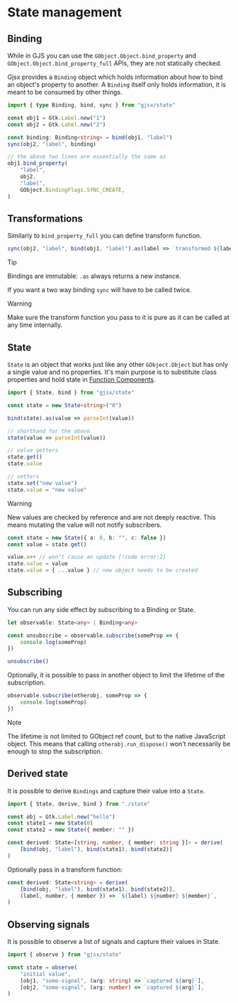 # State management

## Binding

While in GJS you can use the `GObject.Object.bind_property` and
`GObject.Object.bind_property_full` APIs, they are not statically checked.

Gjsx provides a `Binding` object which holds information about
how to bind an object's property to another. A `Binding` itself
only holds information, it is meant to be consumed by other things.

```ts
import { type Binding, bind, sync } from "gjsx/state"

const obj1 = Gtk.Label.new("1")
const obj2 = Gtk.Label.new("2")

const binding: Binding<string> = bind(obj1, "label")
sync(obj2, "label", binding)

// the above two lines are essentially the same as
obj1.bind_property(
    "label",
    obj2,
    "label",
    GObject.BindingFlags.SYNC_CREATE,
)
```

## Transformations

Similarly to `bind_property_full` you can define transform function.

```ts
sync(obj2, "label", bind(obj1, "label").as(label => `transformed ${label}`))
```

> [!TIP]
> Bindings are immutable: `.as` always returns a new instance.

If you want a two way binding `sync` will have to be called twice.

> [!WARNING]
> Make sure the transform function you pass to it
> is pure as it can be called at any time internally.

## State

`State` is an object that works just like any other
`GObject.Object` but has only a single value and no properties.
It's main purpose is to substitute class properties and
hold state in [Function Components](./jsx#function-components).

```ts
import { State, bind } from "gjsx/state"

const state = new State<string>("0")

bind(state).as(value => parseInt(value))

// shorthand for the above
state(value => parseInt(value))

// value getters
state.get()
state.value

// setters
state.set("new value")
state.value = "new value"
```

> [!WARNING]
> New values are checked by reference and are not deeply reactive.
> This means mutating the value will not notify subscribers.
>
> ```ts
> const state = new State({ a: 0, b: "", c: false })
> const value = state.get()
>
> value.a++ // won't cause an update [!code error:2]
> state.value = value
> state.value = { ...value } // new object needs to be created
> ```

## Subscribing

You can run any side effect by subscribing to a Binding or State.

```ts
let observable: State<any> | Binding<any>

const unsubscribe = observable.subscribe(someProp => {
    console.log(someProp)
})

unsubscribe()
```

Optionally, it is possible to pass in another object to limit
the lifetime of the subscription.

```ts
observable.subscribe(otherobj, someProp => {
    console.log(someProp)
})
```

> [!NOTE]
> The lifetime is not limited to GObject ref count, but to the native
> JavaScript object. This means that calling `otherobj.run_dispose()`
> won't necessarily be enough to stop the subscription.

## Derived state

It is possible to derive `Bindings` and capture their value into a `State`.

```ts
import { State, derive, bind } from "./state"

const obj = Gtk.Label.new("hello")
const state1 = new State(0)
const state2 = new State({ member: "" })

const derived: State<[string, number, { member: string }]> = derive(
    [bind(obj, "label"), bind(state1), bind(state2)]
)
```

Optionally pass in a transform function:

```ts
const derived: State<string> = derive(
    [bind(obj, "label"), bind(state1), bind(state2)],
    (label, number, { member }) => `${label} ${number} ${member}`,
)
```

## Observing signals

It is possible to observe a list of signals and capture their values in State.

```ts
import { observe } from "gjsx/state"

const state = observe(
    "initial value",
    [obj1, "some-signal", (arg: string) => `captured ${arg}`],
    [obj2, "some-signal", (arg: number) => `captured ${arg}`],
)
```
